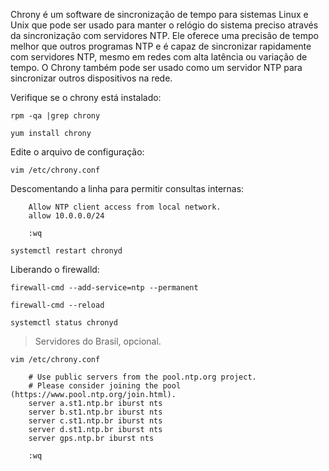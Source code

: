 Chrony é um software de sincronização de tempo para sistemas Linux e Unix que pode ser usado para manter o relógio do sistema preciso através da sincronização com servidores NTP. Ele oferece uma precisão de tempo melhor que outros programas NTP e é capaz de sincronizar rapidamente com servidores NTP, mesmo em redes com alta latência ou variação de tempo. O Chrony também pode ser usado como um servidor NTP para sincronizar outros dispositivos na rede.

Verifique se o chrony está instalado:

    rpm -qa |grep chrony

    yum install chrony

Edite o arquivo de configuração:

    vim /etc/chrony.conf

Descomentando a linha para permitir consultas internas:

        Allow NTP client access from local network.
        allow 10.0.0.0/24

        :wq

    systemctl restart chronyd

Liberando o firewalld:

    firewall-cmd --add-service=ntp --permanent

    firewall-cmd --reload

    systemctl status chronyd

> Servidores do Brasil, opcional.

    vim /etc/chrony.conf

        # Use public servers from the pool.ntp.org project.
        # Please consider joining the pool (https://www.pool.ntp.org/join.html).
        server a.st1.ntp.br iburst nts
        server b.st1.ntp.br iburst nts
        server c.st1.ntp.br iburst nts
        server d.st1.ntp.br iburst nts
        server gps.ntp.br iburst nts

        :wq 